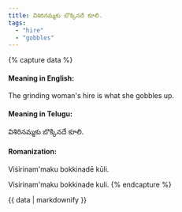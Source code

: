 ```yaml
---
title: విశిరినమ్మకు బొక్కినదే కూలి.
tags:
  - "hire"
  - "gobbles"
---
```


{% capture data %}
#### Meaning in English:
The grinding woman's hire is what she gobbles up.

#### Meaning in Telugu:
విశిరినమ్మకు బొక్కినదే కూలి.

#### Romanization:
Viśirinam'maku bokkinadē kūli.

Visirinam'maku bokkinade kuli.
{% endcapture %}

{{ data | markdownify }}


